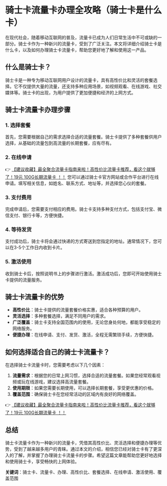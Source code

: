 # 骑士卡流量卡办理全攻略（骑士卡是什么卡）

在现代社会，随着移动互联网的普及，流量卡已成为人们日常生活中不可或缺的一部分。骑士卡作为一种新兴的流量卡，受到了广泛关注。本文将详细介绍骑士卡是什么卡，以及如何办理骑士卡流量卡，帮助您更好地了解和使用这一产品。

## 什么是骑士卡？

骑士卡是一种专为移动互联网用户设计的流量卡，具有高性价比和灵活的套餐选择。它不仅提供大量的流量，还支持多种应用场景，如视频观看、在线游戏、社交媒体等。骑士卡的出现，为用户提供了更加便捷和经济的上网方式。

## 骑士卡流量卡办理步骤

### 1. 选择套餐
首先，您需要根据自己的需求选择合适的流量套餐。骑士卡提供了多种套餐供用户选择，从基础的流量包到高流量的长期套餐，应有尽有。

### 2. 在线申请
👉 [【建议收藏】最全聚合流量卡指南来啦！高性价比流量卡推荐，看这个就够了！19元 100G长期流量卡 ！！](https://bit.ly/Liuliangka)
您可以通过骑士卡官方网站或合作平台进行在线申请。填写相关信息，如姓名、联系方式、地址等，并选择您心仪的套餐。

### 3. 支付费用
完成申请后，您需要支付相应的费用。骑士卡支持多种支付方式，包括支付宝、微信支付、银行卡等，方便快捷。

### 4. 等待发货
支付成功后，骑士卡将会通过快递的方式寄送到您指定的地址。通常情况下，您可以在3-5个工作日内收到卡片。

### 5. 激活使用
收到骑士卡后，按照说明书上的步骤进行激活。激活成功后，您即可开始使用骑士卡提供的流量服务。

## 骑士卡流量卡的优势

- **高性价比**：骑士卡提供的流量套餐价格实惠，适合各种预算的用户。
- **灵活选择**：多种套餐选择，满足不同用户的需求。
- **广泛覆盖**：骑士卡支持全国范围内的使用，无论您身处何地，都能享受稳定的网络服务。
- **便捷办理**：在线申请、支付、发货、激活，全程无需繁琐手续，方便快捷。

## 如何选择适合自己的骑士卡流量卡？

在选择骑士卡流量卡时，您需要考虑以下几个因素：

1. **流量需求**：根据您的日常上网习惯，选择合适的流量套餐。如果您经常观看视频或玩在线游戏，建议选择高流量套餐。
2. **使用期限**：如果您需要长期使用，可以选择长期套餐，享受更优惠的价格。
3. **覆盖范围**：确保骑士卡在您经常活动的区域内有良好的网络覆盖。

👉 [【建议收藏】最全聚合流量卡指南来啦！高性价比流量卡推荐，看这个就够了！19元 100G长期流量卡 ！！](https://bit.ly/Liuliangka)

## 总结

骑士卡流量卡作为一种新兴的流量卡，凭借其高性价比、灵活选择和便捷办理等优势，受到了越来越多用户的青睐。通过本文的介绍，相信您已经对骑士卡有了更深入的了解，并掌握了办理骑士卡流量卡的步骤。希望这篇文章能帮助您更好地选择和使用骑士卡，享受畅快的上网体验。

**关键词**：骑士卡、流量卡、办理、高性价比、套餐选择、在线申请、激活使用、覆盖范围